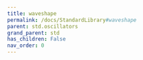```yaml
---
title: waveshape
permalink: /docs/StandardLibrary#waveshape
parent: std.oscillators
grand_parent: std
has_children: False
nav_order: 0
---
```

